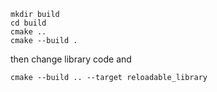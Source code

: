 ```
mkdir build
cd build
cmake ..
cmake --build .
```

then change library code and

```
cmake --build .. --target reloadable_library
```